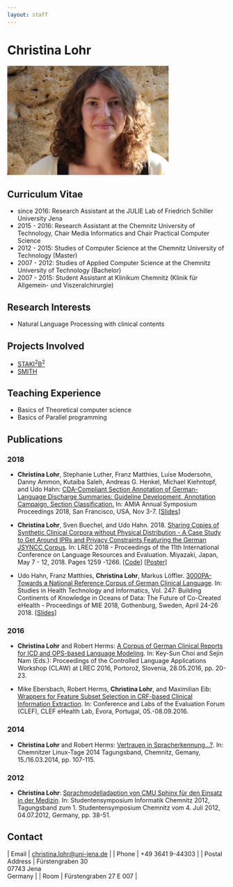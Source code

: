 ```yaml
---
layout: staff
---
```


# Christina Lohr

<div class="portrait">
  <img src="ChristinaLohr.jpg">
</div>

## Curriculum Vitae
* since 2016: Research Assistant at the JULIE Lab of Friedrich Schiller University Jena
* 2015 - 2016: Research Assistant at the Chemnitz University of Technology, Chair Media Informatics and Chair Practical Computer Science
* 2012 - 2015: Studies of Computer Science at the Chemnitz University of Technology (Master)
* 2007 - 2012: Studies of Applied Computer Science at the Chemnitz University of Technology (Bachelor)
* 2007 - 2015: Student Assistant at Klinikum Chemnitz (Klinik für Allgemein- und Viszeralchirurgie)

## Research Interests

* Natural Language Processing with clinical contents

## Projects Involved
* [STAKI<sup>2</sup>B<sup>2</sup>](http://gepris.dfg.de/gepris/projekt/315098900)
* [SMITH](http://www.smith.care/)

## Teaching Experience
* Basics of Theoretical computer science
* Basics of Parallel programming

## Publications

### 2018

* **Christina Lohr**, Stephanie Luther, Franz Matthies, Luise Modersohn, Danny Ammon, Kutaiba Saleh, Andreas G. Henkel, Michael Kiehntopf, and Udo Hahn: [CDA-Compliant Section Annotation of German-Language Discharge Summaries: Guideline Development, Annotation Campaign, Section Classification.](/downloads/publications/papers/lohr-2018-amia-sections.pdf) In: AMIA Annual Symposium Proceedings 2018, San Francisco, USA, Nov 3-7. [[Slides](/downloads/publications/slides/lohr-2018-amia-sections-slides.pdf)]

* **Christina Lohr**, Sven Buechel, and Udo Hahn. 2018. [Sharing Copies of Synthetic Clinical Corpora without Physical Distribution - A Case Study to Get Around IPRs and Privacy Constraints Featuring the German JSYNCC Corpus](http://www.lrec-conf.org/proceedings/lrec2018/pdf/701.pdf). In: LREC 2018 - Proceedings of the 11th International Conference on Language Resources and Evaluation. Miyazaki, Japan, May 7 - 12, 2018. Pages 1259 -1266. [[Code](https://github.com/julielab/jsyncc)] [[Poster](/downloads/publications/posters/Poster_LREC_JSYNCC.pdf)]

* Udo Hahn, Franz Matthies, **Christina Lohr**, Markus Löffler. [3000PA-Towards a National Reference Corpus of German Clinical Language](http://ebooks.iospress.nl/volumearticle/48747). In: Studies in Health Technology and Informatics,
Vol. 247: Building Continents of Knowledge in Oceans of Data: The Future of Co-Created eHealth - Proceedings of MIE 2018, Gothenburg, Sweden, April 24-26 2018. [[Slides](/downloads/publications/slides/lohr2018-mie-3000PA-slides.pdf)]

### 2016

* **Christina Lohr** and Robert Herms: [A Corpus of German Clinical Reports for ICD and OPS-based Language Modeling](http://www.lrec-conf.org/proceedings/lrec2016/workshops/LREC2016Workshop-CLAW_Proceedings.pdf). In: Key-Sun Choi and Sejin Nam (Eds.): Proceedings of the Controlled Language Applications Workshop (CLAW) at LREC 2016, Portorož, Slovenia, 28.05.2016, pp. 20-23.

* Mike Ebersbach, Robert Herms, **Christina Lohr**, and Maximilian Eib: [Wrappers for Feature Subset Selection in CRF-based Clinical Information Extraction](http://ceur-ws.org/Vol-1609/16090069.pdf). In: Conference and Labs of the Evaluation Forum (CLEF), CLEF eHealth Lab, Évora, Portugal, 05.-08.09.2016.

### 2014

* **Christina Lohr** and Robert Herms: [Vertrauen in Spracherkennung...?](http://www.qucosa.de/fileadmin/data/qucosa/documents/13349/linux_2014.pdf). In: Chemnitzer Linux-Tage 2014 Tagungsband, Chemnitz, Gemany, 15./16.03.2014, pp. 107-115.

### 2012

* **Christina Lohr**: [Sprachmodelladaption von CMU Sphinx für den Einsatz in der Medizin](http://www.qucosa.de/fileadmin/data/qucosa/documents/9004/tagungsband_tucsis12.pdf). In: Studentensymposium Informatik Chemnitz 2012, Tagungsband zum 1. Studentensymposium Chemnitz vom 4. Juli 2012, 04.07.2012, Germany, pp. 38-51.

## Contact

| Email | [christina.lohr@uni-jena.de](mailto:christina.lohr@uni-jena.de) |
| Phone	| +49 3641 9-44303 |
| Postal Address | Fürstengraben 30<br/> 07743 Jena<br/> Germany |
| Room	| Fürstengraben 27 E 007 |
